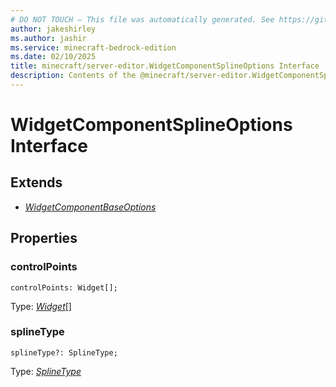 ```yaml
---
# DO NOT TOUCH — This file was automatically generated. See https://github.com/mojang/minecraftapidocsgenerator to modify descriptions, examples, etc.
author: jakeshirley
ms.author: jashir
ms.service: minecraft-bedrock-edition
ms.date: 02/10/2025
title: minecraft/server-editor.WidgetComponentSplineOptions Interface
description: Contents of the @minecraft/server-editor.WidgetComponentSplineOptions class.
---
```

# WidgetComponentSplineOptions Interface

## Extends
- [*WidgetComponentBaseOptions*](WidgetComponentBaseOptions.md)

## Properties

### **controlPoints**
`controlPoints: Widget[];`

Type: [*Widget*](Widget.md)[]

### **splineType**
`splineType?: SplineType;`

Type: [*SplineType*](SplineType.md)
